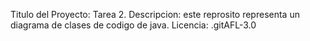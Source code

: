 Titulo del Proyecto: Tarea 2.
Descripcion: este reprosito representa un diagrama de clases de codigo de java.
Licencia: .gitAFL-3.0
